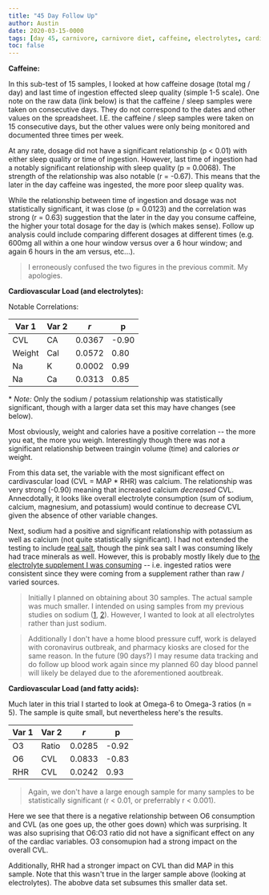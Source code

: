 ```yaml
---
title: "45 Day Follow Up"
author: Austin
date: 2020-03-15-0000
tags: [day 45, carnivore, carnivore diet, caffeine, electrolytes, cardiovascular load, omega 3, omega 6, fatty acid]
toc: false
---
```


**Caffeine:**

In this sub-test of 15 samples, I looked at how caffeine dosage (total mg / day) and last time of ingestion effected sleep quality (simple 1-5 scale).  One note on the raw data (link below) is that the caffeine / sleep samples were taken on consecutive days.  They do not correspond to the dates and other values on the spreadsheet.  I.E.  the caffeine / sleep samples were taken on 15 consecutive days, but the other values were only being monitored and documented three times per week.

At any rate, dosage did not have a significant relationship (p < 0.01) with either sleep quality or time of ingestion.  However, last time of ingestion had a notably significant relationship with sleep quality (p = 0.0068).  The strength of the relationship was also notable (r = -0.67).  This means that the later in the day caffeine was ingested, the more poor sleep quality was.

While the relationship between time of ingestion and dosage was not statistically significant, it was close (p = 0.0123) and the correlation was strong (r = 0.63) suggestion that the later in the day you consume caffeine, the higher your total dosage for the day is (which makes sense).  Follow up analysis could include comparing different dosages at different times (e.g. 600mg all within a one hour window versus over a 6 hour window; and again 6 hours in the am versus, etc...).

> I erroneously confused the two figures in the previous commit.  My apologies.


**Cardiovascular Load (and electrolytes):**

Notable Correlations:

| Var 1 | Var 2 | *r* | p |
|-------|-------|-----|---|
| CVL   | CA    | 0.0367 | -0.90 |
| Weight | Cal | 0.0572 | 0.80 |
| Na     | K | 0.0002 | 0.99 |
| Na     | Ca | 0.0313 | 0.85 |

\* *Note:* Only the sodium / potassium relationship was statistically significant, though with a larger data set this may have changes (see below).

Most obviously, weight and calories have a positive correlation -- the more you eat, the more you weigh.  Interestingly though there was *not* a significant relationship between traingin volume (time) and calories *or* weight.

From this data set, the variable with the most significant effect on cardivascular load (CVL = MAP * RHR) was calcium.  The relationship was very strong (-0.90) meaning that increased calcium *decreased* CVL.  Annecdotally, it looks like overall electrolyte consumption (sum of sodium, calcium, magnesium, and potassium) would continue to decrease CVL given the absence of other variable changes.

Next, sodium had a positive and significant relationship with potassium as well as calcium (not quite statistically significant).  I had not extended the testing to include [real salt](https://redmond.life/realsalt/), though the pink sea salt I was consuming likely had trace minerals as well.  However, this is probably mostly likely due to [the electrolyte supplement I was consuming](https://www.flyby.co/products/flyby-fuel-electrolyte-powder-lemon-lime) -- i.e. ingested ratios were consistent since they were coming from a supplement rather than raw / varied sources.

> Initially I planned on obtaining about 30 samples.  The actual sample was much smaller.  I intended on using samples from my previous studies on sodium ([1](https://github.com/savagezen/savagezen.github.io/blob/master/_posts/2019-03-08-blood-pressure-01.md), [2](https://docs.google.com/spreadsheets/d/1IU5-A1XtKTGN1AyGS6J562pRoQ8XduEmuM1_xzhbaz8/edit?usp=sharing)).  However, I wanted to look at all electrolytes rather than just sodium.

> Additionally I don't have a home blood pressure cuff, work is delayed with coronavirus outbreak, and pharmacy kiosks are closed for the same reason.  In the future (90 days?) I may resume data tracking and do follow up blood work again since my planned 60 day blood pannel will likely be delayed due to the aforementioned aoutbreak.

**Cardiovascular Load (and fatty acids):**

Much later in this trial I started to look at Omega-6 to Omega-3 ratios (n = 5).  The sample is quite small, but nevertheless here's the results.

| Var 1 | Var 2 | *r* | p |
|-------|-------|-----|---|
| O3    | Ratio | 0.0285 | -0.92 |
| O6    | CVL   | 0.0833 | -0.83 |
| RHR   | CVL   | 0.0242 | 0.93 |

> Again, we don't have a large enough sample for many samples to be statistically significant (r < 0.01, or preferrably r < 0.001).

Here we see that there is a negative relationship between O6 consumption and CVL (as one goes up, the other goes down) which was surprising.  It was also suprising that O6:O3 ratio did not have a significant effect on any of the cardiac variables.  O3 consomupion had a strong impact on the overall CVL.

Additionally, RHR had a stronger impact on CVL than did MAP in this sample.  Note that this wasn't true in the larger sample above (looking at electrolytes).  The abobve data set subsumes this smaller data set.
